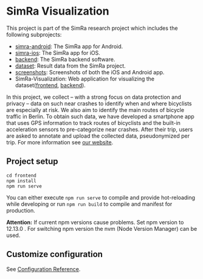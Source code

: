 # SimRa Visualization

This project is part of the SimRa research project which includes the following subprojects:

- [simra-android](https://github.com/simra-project/simra-android/): The SimRa app for Android.
- [simra-ios](https://github.com/simra-project/simra-ios): The SimRa app for iOS.
- [backend](https://github.com/simra-project/backend): The SimRa backend software.
- [dataset](https://github.com/simra-project/dataset): Result data from the SimRa project.
- [screenshots](https://github.com/simra-project/SimRa-Visualization): Screenshots of both the iOS and Android app.
- SimRa-Visualization: Web application for visualizing the dataset([frontend](https://github.com/simra-project/simra-visualization-web), [backend](https://github.com/simra-project/simra-visualizations-server)).

In this project, we collect – with a strong focus on data protection and privacy – data on such near crashes to identify when and where bicyclists are especially at risk. We also aim to identify the main routes of bicycle traffic in Berlin. To obtain such data, we have developed a smartphone app that uses GPS information to track routes of bicyclists and the built-in acceleration sensors to pre-categorize near crashes. After their trip, users are asked to annotate and upload the collected data, pseudonymized per trip. For more information see [our website](https://www.digital-future.berlin/en/research/projects/simra/).

## Project setup

```
cd frontend
npm install
npm run serve
```

You can either execute `npm run serve` to compile and provide hot-reloading while developing or run `npm run build` to compile and manifest for production.

**Attention:** If current npm versions cause problems. Set npm version to 12.13.0 . For switching npm version the nvm (Node Version Manager) can be used.



## Customize configuration
See [Configuration Reference](https://cli.vuejs.org/config/).
